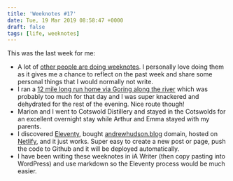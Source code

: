 ```yaml
---
title: 'Weeknotes #17'
date: Tue, 19 Mar 2019 08:58:47 +0000
draft: false
tags: [life, weeknotes]
---
```


This was the last week for me:

*   A lot of [other people are doing weeknotes](https://adactio.com/journal/14955). I personally love doing them as it gives me a chance to reflect on the past week and share some personal things that I would normally not write.
*   I ran a [12 mile long run home via Goring along the river](https://www.strava.com/activities/2206638011) which was probably too much for that day and I was super knackered and dehydrated for the rest of the evening. Nice route though!
*   Marion and I went to Cotswold Distillery and stayed in the Cotswolds for an excellent overnight stay while Arthur and Emma stayed with my parents.
*   I discovered [Eleventy](https://www.11ty.io/), bought [andrewhudson.blog](https://andrewhudson.blog) domain, hosted on [Netlify](https://www.netlify.com/), and it just works. Super easy to create a new post or page, push the code to Github and it will be deployed automatically.
*   I have been writing these weeknotes in iA Writer (then copy pasting into WordPress) and use markdown so the Eleventy process would be much easier.